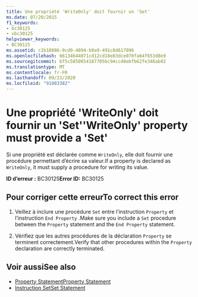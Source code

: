 ```yaml
---
title: Une propriété 'WriteOnly' doit fournir un 'Set'
ms.date: 07/20/2015
f1_keywords:
- bc30125
- vbc30125
helpviewer_keywords:
- BC30125
ms.assetid: c2b18086-9cd9-4094-b9a9-491c8d617096
ms.openlocfilehash: 66134644071cd12cd18e83dce070fa64f653d8e9
ms.sourcegitcommit: bf5c5850654187705bc94cc40ebfb62fe346ab02
ms.translationtype: MT
ms.contentlocale: fr-FR
ms.lasthandoff: 09/23/2020
ms.locfileid: "91083382"
---
```

# <a name="writeonly-property-must-provide-a-set"></a><span data-ttu-id="6c337-102">Une propriété 'WriteOnly' doit fournir un 'Set'</span><span class="sxs-lookup"><span data-stu-id="6c337-102">'WriteOnly' property must provide a 'Set'</span></span>

<span data-ttu-id="6c337-103">Si une propriété est déclarée comme `WriteOnly`, elle doit fournir une procédure permettant d’écrire sa valeur.</span><span class="sxs-lookup"><span data-stu-id="6c337-103">If a property is declared as `WriteOnly`, it must supply a procedure for writing its value.</span></span>  
  
 <span data-ttu-id="6c337-104">**ID d’erreur :** BC30125</span><span class="sxs-lookup"><span data-stu-id="6c337-104">**Error ID:** BC30125</span></span>  
  
## <a name="to-correct-this-error"></a><span data-ttu-id="6c337-105">Pour corriger cette erreur</span><span class="sxs-lookup"><span data-stu-id="6c337-105">To correct this error</span></span>  
  
1. <span data-ttu-id="6c337-106">Veillez à inclure une procédure `Set` entre l’instruction `Property` et l’instruction `End Property` .</span><span class="sxs-lookup"><span data-stu-id="6c337-106">Make sure you include a `Set` procedure between the `Property` statement and the `End Property` statement.</span></span>  
  
2. <span data-ttu-id="6c337-107">Vérifiez que les autres procédures de la déclaration `Property` se terminent correctement.</span><span class="sxs-lookup"><span data-stu-id="6c337-107">Verify that other procedures within the `Property` declaration are correctly terminated.</span></span>  
  
## <a name="see-also"></a><span data-ttu-id="6c337-108">Voir aussi</span><span class="sxs-lookup"><span data-stu-id="6c337-108">See also</span></span>

- [<span data-ttu-id="6c337-109">Property Statement</span><span class="sxs-lookup"><span data-stu-id="6c337-109">Property Statement</span></span>](../language-reference/statements/property-statement.md)
- [<span data-ttu-id="6c337-110">Instruction Set</span><span class="sxs-lookup"><span data-stu-id="6c337-110">Set Statement</span></span>](../language-reference/statements/set-statement.md)
